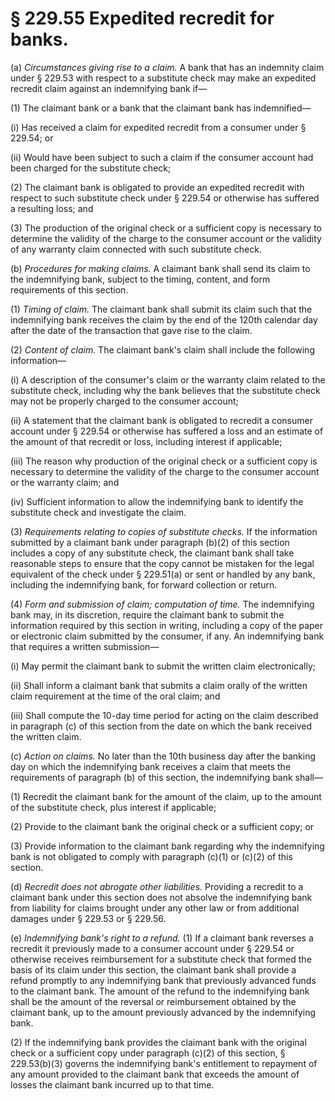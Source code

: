 # § 229.55   Expedited recredit for banks.

(a) *Circumstances giving rise to a claim.* A bank that has an indemnity claim under § 229.53 with respect to a substitute check may make an expedited recredit claim against an indemnifying bank if—


(1) The claimant bank or a bank that the claimant bank has indemnified—


(i) Has received a claim for expedited recredit from a consumer under § 229.54; or


(ii) Would have been subject to such a claim if the consumer account had been charged for the substitute check;


(2) The claimant bank is obligated to provide an expedited recredit with respect to such substitute check under § 229.54 or otherwise has suffered a resulting loss; and


(3) The production of the original check or a sufficient copy is necessary to determine the validity of the charge to the consumer account or the validity of any warranty claim connected with such substitute check.


(b) *Procedures for making claims.* A claimant bank shall send its claim to the indemnifying bank, subject to the timing, content, and form requirements of this section.


(1) *Timing of claim.* The claimant bank shall submit its claim such that the indemnifying bank receives the claim by the end of the 120th calendar day after the date of the transaction that gave rise to the claim.


(2) *Content of claim.* The claimant bank's claim shall include the following information—


(i) A description of the consumer's claim or the warranty claim related to the substitute check, including why the bank believes that the substitute check may not be properly charged to the consumer account;


(ii) A statement that the claimant bank is obligated to recredit a consumer account under § 229.54 or otherwise has suffered a loss and an estimate of the amount of that recredit or loss, including interest if applicable;


(iii) The reason why production of the original check or a sufficient copy is necessary to determine the validity of the charge to the consumer account or the warranty claim; and


(iv) Sufficient information to allow the indemnifying bank to identify the substitute check and investigate the claim.


(3) *Requirements relating to copies of substitute checks.* If the information submitted by a claimant bank under paragraph (b)(2) of this section includes a copy of any substitute check, the claimant bank shall take reasonable steps to ensure that the copy cannot be mistaken for the legal equivalent of the check under § 229.51(a) or sent or handled by any bank, including the indemnifying bank, for forward collection or return.


(4) *Form and submission of claim; computation of time.* The indemnifying bank may, in its discretion, require the claimant bank to submit the information required by this section in writing, including a copy of the paper or electronic claim submitted by the consumer, if any. An indemnifying bank that requires a written submission—


(i) May permit the claimant bank to submit the written claim electronically;


(ii) Shall inform a claimant bank that submits a claim orally of the written claim requirement at the time of the oral claim; and


(iii) Shall compute the 10-day time period for acting on the claim described in paragraph (c) of this section from the date on which the bank received the written claim.


(c) *Action on claims.* No later than the 10th business day after the banking day on which the indemnifying bank receives a claim that meets the requirements of paragraph (b) of this section, the indemnifying bank shall—


(1) Recredit the claimant bank for the amount of the claim, up to the amount of the substitute check, plus interest if applicable;


(2) Provide to the claimant bank the original check or a sufficient copy; or


(3) Provide information to the claimant bank regarding why the indemnifying bank is not obligated to comply with paragraph (c)(1) or (c)(2) of this section.


(d) *Recredit does not abrogate other liabilities.* Providing a recredit to a claimant bank under this section does not absolve the indemnifying bank from liability for claims brought under any other law or from additional damages under § 229.53 or § 229.56.


(e) *Indemnifying bank's right to a refund.* (1) If a claimant bank reverses a recredit it previously made to a consumer account under § 229.54 or otherwise receives reimbursement for a substitute check that formed the basis of its claim under this section, the claimant bank shall provide a refund promptly to any indemnifying bank that previously advanced funds to the claimant bank. The amount of the refund to the indemnifying bank shall be the amount of the reversal or reimbursement obtained by the claimant bank, up to the amount previously advanced by the indemnifying bank.


(2) If the indemnifying bank provides the claimant bank with the original check or a sufficient copy under paragraph (c)(2) of this section, § 229.53(b)(3) governs the indemnifying bank's entitlement to repayment of any amount provided to the claimant bank that exceeds the amount of losses the claimant bank incurred up to that time. 




